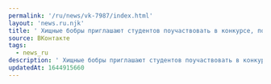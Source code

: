 ```yaml
---
permalink: '/ru/news/vk-7987/index.html'
layout: 'news.ru.njk'
title: ' Хищные бобры приглашают студентов поучаствовать в конкурсе, посвящённом 14 февраля.'
source: ВКонтакте
tags:
  - news_ru
description: ' Хищные бобры приглашают студентов поучаствовать в конкурсе, посвящённом 14 февраля.'
updatedAt: 1644915660
---
```


